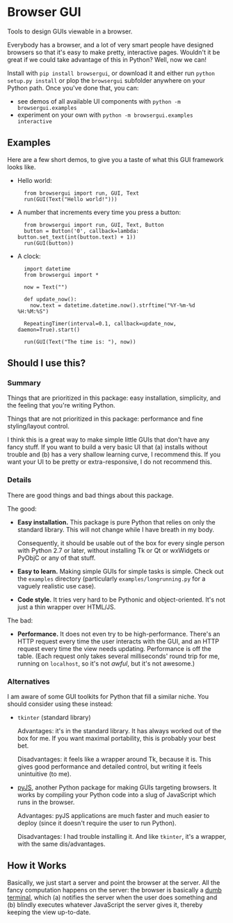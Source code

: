 Browser GUI
===========

Tools to design GUIs viewable in a browser.

Everybody has a browser, and a lot of very smart people have designed browsers so that it's easy to make pretty, interactive pages. Wouldn't it be great if we could take advantage of this in Python? Well, now we can!

Install with `pip install browsergui`, or download it and either run `python setup.py install` or plop the `browsergui` subfolder anywhere on your Python path. Once you've done that, you can:

- see demos of all available UI components with `python -m browsergui.examples`
- experiment on your own with `python -m browsergui.examples interactive`


Examples
--------

Here are a few short demos, to give you a taste of what this GUI framework looks like.

- Hello world:

        from browsergui import run, GUI, Text
        run(GUI(Text("Hello world!")))

- A number that increments every time you press a button:

        from browsergui import run, GUI, Text, Button
        button = Button('0', callback=lambda: button.set_text(int(button.text) + 1))
        run(GUI(button))

- A clock:

        import datetime
        from browsergui import *

        now = Text("")

        def update_now():
          now.text = datetime.datetime.now().strftime("%Y-%m-%d %H:%M:%S")

        RepeatingTimer(interval=0.1, callback=update_now, daemon=True).start()

        run(GUI(Text("The time is: "), now))


Should I use this?
------------------

### Summary

Things that are prioritized in this package: easy installation, simplicity, and the feeling that you're writing Python.

Things that are not prioritized in this package: performance and fine styling/layout control.

I think this is a great way to make simple little GUIs that don't have any fancy stuff. If you want to build a very basic UI that (a) installs without trouble and (b) has a very shallow learning curve, I recommend this. If you want your UI to be pretty or extra-responsive, I do not recommend this.

### Details

There are good things and bad things about this package.

The good:

- **Easy installation.** This package is pure Python that relies on only the standard library. This will not change while I have breath in my body.

  Consequently, it should be usable out of the box for every single person with Python 2.7 or later, without installing Tk or Qt or wxWidgets or PyObjC or any of that stuff.

- **Easy to learn.** Making simple GUIs for simple tasks is simple. Check out the `examples` directory (particularly `examples/longrunning.py` for a vaguely realistic use case).

- **Code style.** It tries very hard to be Pythonic and object-oriented. It's not just a thin wrapper over HTML/JS.


The bad:

- **Performance.** It does not even try to be high-performance. There's an HTTP request every time the user interacts with the GUI, and an HTTP request every time the view needs updating. Performance is off the table. (Each request only takes several milliseconds' round trip for me, running on `localhost`, so it's not *awful*, but it's not awesome.)

### Alternatives

I am aware of some GUI toolkits for Python that fill a similar niche. You should consider using these instead:

- `tkinter` (standard library)

  Advantages: it's in the standard library. It has always worked out of the box for me. If you want maximal portability, this is probably your best bet.

  Disadvantages: it feels like a wrapper around Tk, because it is. This gives good performance and detailed control, but writing it feels unintuitive (to me).

- [pyJS](http://pyjs.org), another Python package for making GUIs targeting browsers. It works by compiling your Python code into a slug of JavaScript which runs in the browser.

  Advantages: pyJS applications are much faster and much easier to deploy (since it doesn't require the user to run Python).

  Disadvantages: I had trouble installing it. And like `tkinter`, it's a wrapper, with the same dis/advantages.

How it Works
------------

Basically, we just start a server and point the browser at the server. All the fancy computation happens on the server: the browser is basically a [dumb terminal](http://en.wikipedia.org/wiki/Dumb_terminal), which (a) notifies the server when the user does something and (b) blindly executes whatever JavaScript the server gives it, thereby keeping the view up-to-date.
